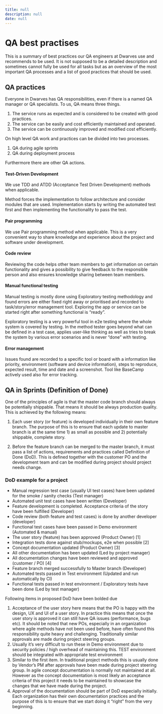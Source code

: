 ```yaml
---
title: null
description: null
date: null
---
```


# QA best practises

This is a summary of best practices our QA engineers at Dwarves use and recommends to be used. It is not supposed to be a detailed description and sometimes cannot fully be used for all tasks but as an overview of the most important QA processes and a list of good practices that should be used.

## QA practices

Everyone in Dwarves has QA responsibilities, even if there is a named QA manager or QA specialists. To us, QA means three things.

1. The service runs as expected and is considered to be created with good practices.
2. The service can be easily and cost efficiently maintained and operated.
3. The service can be continuously improved and modified cost efficiently.

On high level QA work and practices can be divided into two processes.

1. QA during agile sprints
2. QA during deployment process

Furthermore there are other QA actions.

#### Test-Driven Development

We use TDD and ATDD (Acceptance Test Driven Development) methods when applicable.

Method forces the implementation to follow architecture and consider modules that are used. Implementation starts by writing the automated test first and then implementing the functionality to pass the test.

#### Pair programming

We use Pair programming method when applicable. This is a very convenient way to share knowledge and experience about the project and software under development.

#### Code review

Reviewing the code helps other team members to get information on certain functionality and gives a possibility to give feedback to the responsible person and also ensures knowledge sharing between team members.

#### Manual functional testing

Manual testing is mostly done using Exploratory testing methodology and found errors are either fixed right away or prioritised and recorded to task/story/error management tool. Exploring the app or service can be started right after something functional is “ready”.

Exploratory testing is a very powerful tool in e2e testing where the whole system is covered by testing. In the method tester goes beyond what can be defined in a test case, applies user-like thinking as well as tries to break the system by various error scenarios and is never “done” with testing.

#### Error management

Issues found are recorded to a specific tool or board with a information like priority, environment (software and device information), steps to reproduce, expected result, time and date and a screenshot.
Tool like BaseCamp actively used also for error tracking.

## QA in Sprints (Definition of Done)

One of the principles of agile is that the master code branch should always be potentially shippable. That means it should be always production quality. This is achieved by the following means:

1. Each user story (or feature) is developed individually in their own feature branch. The purpose of this is to ensure that each update to master branch is at the same time 1) as small as possible and 2) potentially shippable, complete story.

2. Before the feature branch can be merged to the master branch, it must pass a list of actions, requirements and practices called Definition of Done (DoD). This is defined together with the customer PO and the development team and can be modified during project should project needs change.

### DoD example for a project

- Manual regression test case (usually UI test cases) have been updated for the smoke / sanity checks (Test manager)
- Automated unit test cases have been written (Developer)
- Feature development is completed. Acceptance criteria of the story have been fulfilled (Developer)
- Code review (both feature and test cases) is done by another developer (developer)
- Functional test cases have been passed in Demo environment (Automated & manual)
- The user story (feature) has been approved (Product Owner) [1]
- Integration tests done against stub/mockups, e2e when possible [2]
- Concept documentation updated (Product Owner) [3]
- All other documentation has been updated (Led by project manager)
- All documentation changes have been reviewed and approved (customer / PO) [4]
- Feature branch merged successfully to Master branch (Developer)
- Automated tests passed in Test environment (Updated and run automatically by CI)
- Functional tests passed in test environment / Exploratory tests have been done (Led by test manager)

Following items in proposed DoD have been bolded due

1. Acceptance of the user story here means that the PO is happy with the design, UX and UI of a user story. In practice this means that once the user story is approved it can still have QA issues (performance, bugs etc). It should be noted that new POs, especially in an organization where agile methods have not been used before, have often found this responsibility quite heavy and challenging. Traditionally similar approvals are made during project steering groups.
2. Usually it’s very difficult to run these in Demo environment due to security policies / high overhead of maintaining this. TEST environment should be integrated with appropriate test environment
3. Similar to the first item. In traditional project methods this is usually done by Vendor’s PM after approvals have been made during project steering group. In agile concept documentation is normally not maintained at all. However as the concept documentation is most likely an acceptance criteria of this project it needs to be maintained to showcase the changes that we have made during the project.
4. Approval of the documentation should be part of DoD especially initially. Each organization has their own documentation practices and the purpose of this is to ensure that we start doing it “right” from the very beginning.
